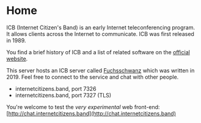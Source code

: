 # Home

ICB (Internet Citizen's Band) is an early Internet teleconferencing program.  It allows clients across the Internet to communicate. ICB was first released in 1989.

You find a brief history of ICB and a list of related software on the [official website](http://www.icb.net).

This server hosts an ICB server called [Fuchsschwanz](https://github.com/20centaurifux/fuchsschwanz) which was written in 2019. Feel free to connect to the service and chat with other people.

* internetcitizens.band, port 7326
* internetcitizens.band, port 7327 (TLS)

You're welcome to test the _very_ _experimental_ web front-end: [http://chat.internetcitizens.band](http://chat.internetcitizens.band)
